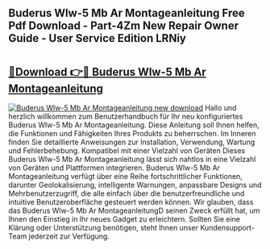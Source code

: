 ## Buderus Wlw-5 Mb Ar Montageanleitung Free Pdf Download - Part-4Zm New Repair Owner Guide - User Service Edition LRNiy

# <h2><a href="http://df7fx2e.blite.top/?on=Buderus+Wlw-5+Mb+Ar+Montageanleitung">🔗Download 👉🔴 Buderus Wlw-5 Mb Ar Montageanleitung</a></h2>

[![Buderus Wlw-5 Mb Ar Montageanleitung new download](https://i.imgur.com/lujVjoI.png)](http://df7fx2e.blite.top/?on=Buderus+Wlw-5+Mb+Ar+Montageanleitung)
Hallo und herzlich willkommen zum Benutzerhandbuch für Ihr neu konfiguriertes Buderus Wlw-5 Mb Ar Montageanleitung. Diese Anleitung soll Ihnen helfen, die Funktionen und Fähigkeiten Ihres Produkts zu beherrschen. Im Inneren finden Sie detaillierte Anweisungen zur Installation, Verwendung, Wartung und Fehlerbehebung. Kompatibel mit einer Vielzahl von Geräten Dieses Buderus Wlw-5 Mb Ar Montageanleitung lässt sich nahtlos in eine Vielzahl von Geräten und Plattformen integrieren. Buderus Wlw-5 Mb Ar Montageanleitung verfügt über eine Reihe fortschrittlicher Funktionen, darunter Geolokalisierung, intelligente Warnungen, anpassbare Designs und Mehrbenutzerzugriff, die alle einfach über die benutzerfreundliche und intuitive Benutzeroberfläche gesteuert werden können. Wir glauben, dass das Buderus Wlw-5 Mb Ar MontageanleitungD seinen Zweck erfüllt hat, um Ihnen den Einstieg in Ihr neues Gadget zu erleichtern. Sollten Sie eine Klärung oder Unterstützung benötigen, steht Ihnen unser Kundensupport-Team jederzeit zur Verfügung.
